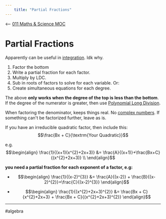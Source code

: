 ```yaml
---
    title: "Partial Fractions"
---
```

<-- [011 Maths & Science MOC](011%20Maths%20&%20Science%20MOC.md)

# Partial Fractions

Apparently can be useful in [integration](Integration.md). Idk why.

1. Factor the bottom
2. Write a partial fraction for each factor.
3. Multiply by LDC.
4. Sub in roots of factors to solve for each variable. Or:
5. Create simultaneous equations for each degree.

The above **only works when the degree of the top is less than the bottom**.
If the degree of the numerator is greater, then use [Polynomial Long Division](Polynomial%20Long%20Division.md).

When factoring the denominator, keeps things real. No [complex numbers](Complex%20Numbers.md). If something can't be factorized further, leave as is.

If you have an irreducible quadratic factor, then include this:
$$\frac{Bx + C}{\textrm{Your Quadratic}}$$

e.g.
$$\begin{align}
\frac{1}{(x+1)(x^{2}+2x+3)} &= \frac{A}{(x+1)}+\frac{Bx+C}{(x^{2}+2x+3)} \\
\end{align}$$


**you need a partial fraction for each exponent of a factor, e.g:**

- $$\begin{align}
\frac{1}{(x-2)^{3}} &= \frac{A}{(x-2)} + \frac{B}{(x-2)^{2}}+\frac{C}{(x-2)^{3}}
\end{align}$$

- $$\begin{align}
\frac{1}{(x^{2}+2x+3)^{2}} &= \frac{Bx + C}{x^{2}+2x+3} + \frac{Bx + C}{(x^{2}+2x+3)^{2}}
\end{align}$$

---

#algebra